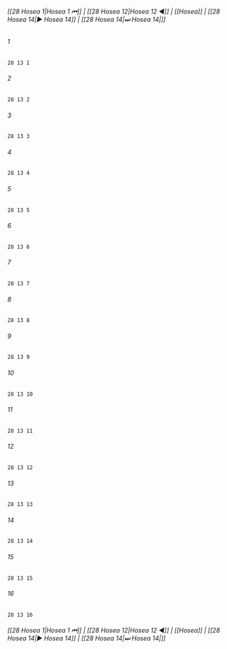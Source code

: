 
###### [[28 Hosea 1|Hosea 1 ⏮]] | [[28 Hosea 12|Hosea 12 ◀]] | [[Hosea]] | [[28 Hosea 14|▶ Hosea 14]] | [[28 Hosea 14|⏭ Hosea 14|]]

###### 1
``` verse
28 13 1 
```
###### 2
``` verse
28 13 2 
```
###### 3
``` verse
28 13 3 
```
###### 4
``` verse
28 13 4 
```
###### 5
``` verse
28 13 5 
```
###### 6
``` verse
28 13 6 
```
###### 7
``` verse
28 13 7 
```
###### 8
``` verse
28 13 8 
```
###### 9
``` verse
28 13 9 
```
###### 10
``` verse
28 13 10 
```
###### 11
``` verse
28 13 11 
```
###### 12
``` verse
28 13 12 
```
###### 13
``` verse
28 13 13 
```
###### 14
``` verse
28 13 14 
```
###### 15
``` verse
28 13 15 
```
###### 16
``` verse
28 13 16 
```

###### [[28 Hosea 1|Hosea 1 ⏮]] | [[28 Hosea 12|Hosea 12 ◀]] | [[Hosea]] | [[28 Hosea 14|▶ Hosea 14]] | [[28 Hosea 14|⏭ Hosea 14|]]

